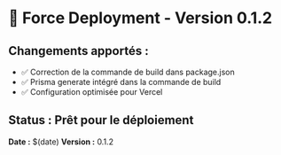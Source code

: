 # 🚀 Force Deployment - Version 0.1.2

## Changements apportés :
- ✅ Correction de la commande de build dans package.json
- ✅ Prisma generate intégré dans la commande de build
- ✅ Configuration optimisée pour Vercel

## Status : Prêt pour le déploiement

**Date :** $(date)
**Version :** 0.1.2
